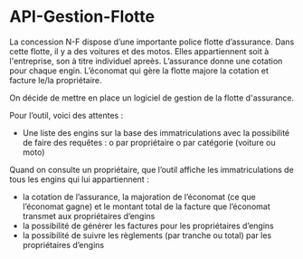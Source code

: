 # API-Gestion-Flotte
La concession N-F dispose d’une importante police flotte d’assurance. Dans cette flotte, il y a des voitures et des motos. Elles appartiennent soit à l'entreprise, son à titre individuel apreès. L’assurance donne une cotation pour chaque engin. L’économat qui gère la flotte majore la cotation et facture le/la propriétaire.

On décide de mettre en place un logiciel de gestion de la flotte d'assurance. 

Pour l’outil, voici des attentes :

-	Une liste des engins sur la base des immatriculations avec la possibilité de faire des requêtes : 
o	par propriétaire
o	par catégorie (voiture ou moto)

Quand on consulte un propriétaire, que l’outil affiche les immatriculations de tous les engins qui lui appartiennent :
-	la cotation de l’assurance, la majoration de l’économat (ce que l’économat gagne) et le montant total de la facture que l’économat transmet aux propriétaires d’engins
-	la possibilité de générer les factures pour les propriétaires d’engins
-	la possibilité de suivre les règlements (par tranche ou total) par les propriétaires d’engins



